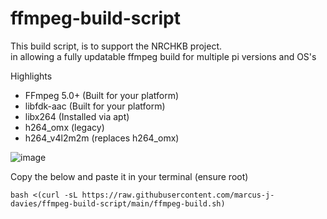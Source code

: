 # ffmpeg-build-script

This build script, is to support the NRCHKB project.  
in allowing a fully updatable ffmpeg build for multiple pi versions and OS's

Highlights

 - FFmpeg 5.0+ (Built for your platform)
 - libfdk-aac (Built for your platform)
 - libx264 (Installed via apt)
 - h264_omx (legacy)
 - h264_v4l2m2m (replaces h264_omx)

![image](https://user-images.githubusercontent.com/55892693/154356874-1d4a71cf-476d-4ce7-b48f-e0a40cca4968.png)


Copy the below and paste it in your terminal (ensure root)
```
bash <(curl -sL https://raw.githubusercontent.com/marcus-j-davies/ffmpeg-build-script/main/ffmpeg-build.sh)
```

